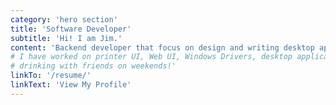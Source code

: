 ```yaml
---
category: 'hero section'
title: 'Software Developer'
subtitle: 'Hi! I am Jim.'
content: 'Backend developer that focus on design and writing desktop apps, windows drivers, and services. If I am not coding, I do graphic designs, and traditional/digital artworks. Please send me a message in "Contact Me" page to stay in touch. Thanks for the visit!'
# I have worked on printer UI, Web UI, Windows Drivers, desktop applications, services, and microdrivers. I am also a full time eater, art hobbyist, and likes 
# drinking with friends on weekends!'
linkTo: '/resume/'
linkText: 'View My Profile'
---
```


